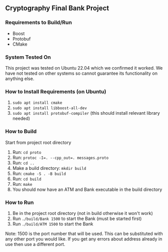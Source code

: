 ## Cryptography Final Bank Project

### Requirements to Build/Run

* Boost
* Protobuf
* CMake

### System Tested On

This project was tested on Ubuntu 22.04 which we confirmed it worked.
We have not tested on other systems so cannot guarantee its
functionality on anything else.

### How to Install Requirements (on Ubuntu)

1. `sudo apt install cmake`
2. `sudo apt install libboost-all-dev`
3. `sudo apt install protobuf-compiler` (this should install relevant library needed)

### How to Build

Start from project root directory

1. Run: `cd proto`
2. Run: `protoc -I=. --cpp_out=. messages.proto`
3. Run: `cd ..`
4. Make a build directory: `mkdir build`
5. Run: `cmake -S . -B build`
6. Run: `cd build`
7. Run: `make`
8. You should now have an ATM and Bank executable in the build directory

### How to Run

1. Be in the project root directory (not in build otherwise it won't work)
2. Run `./build/Bank 1500` to start the Bank (must be started first)
3. Run `./build/ATM 1500` to start the Bank

Note: 1500 is the port number that will be used. This can be substituted
with any other port you would like. If you get any errors about address
already in use then use a different port.
